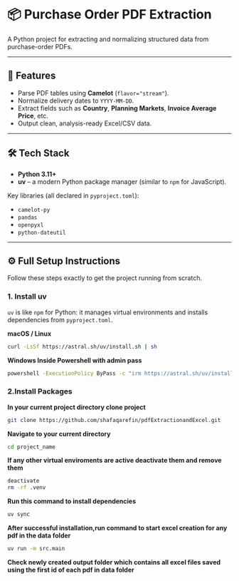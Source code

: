 # 📦 Purchase Order PDF Extraction

A Python project for extracting and normalizing structured data from purchase-order PDFs.

---

## 🚀 Features
- Parse PDF tables using **Camelot** (`flavor="stream"`).
- Normalize delivery dates to `YYYY-MM-DD`.
- Extract fields such as **Country**, **Planning Markets**, **Invoice Average Price**, etc.
- Output clean, analysis-ready Excel/CSV data.

---

## 🛠 Tech Stack
- **Python 3.11+**
- **uv** – a modern Python package manager (similar to `npm` for JavaScript).

Key libraries (all declared in `pyproject.toml`):
- `camelot-py`
- `pandas`
- `openpyxl`
- `python-dateutil`

---

## ⚙️ Full Setup Instructions

Follow these steps exactly to get the project running from scratch.

### 1. Install uv
`uv` is like `npm` for Python: it manages virtual environments and installs dependencies from `pyproject.toml`.

**macOS / Linux**
```bash
curl -LsSf https://astral.sh/uv/install.sh | sh
```
**Windows Inside Powershell with admin pass**
```bash
powershell -ExecutionPolicy ByPass -c "irm https://astral.sh/uv/install.ps1 | iex"
```

### 2.Install Packages
**In your current project directory clone project**
```bash
git clone https://github.com/shafaqarefin/pdfExtractionandExcel.git
```
**Navigate to your current directory**
```bash
cd project_name
```
**If any other virtual enviroments are active deactivate them and remove them**
```bash
deactivate
rm -rf .venv
```
**Run this command to install dependencies**
```bash
uv sync
```
**After successful installation,run command to start excel creation for any pdf in the data folder**
```bash
uv run -m src.main
```
**Check newly created output folder which contains all excel files saved using the first id of each pdf in data folder**







